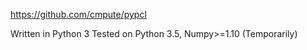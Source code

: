 https://github.com/cmpute/pypcl


Written in Python 3
Tested on Python 3.5, Numpy>=1.10 (Temporarily)